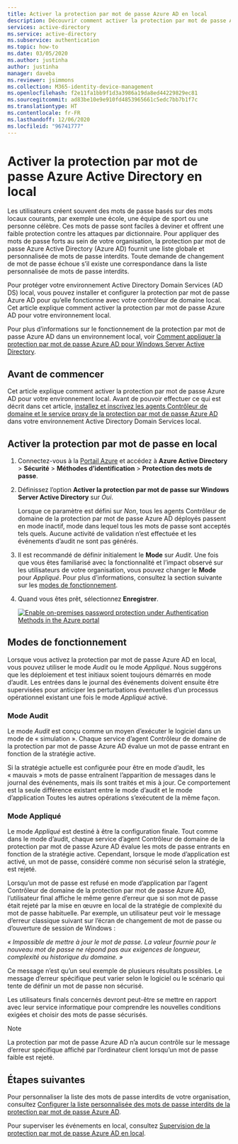 ```yaml
---
title: Activer la protection par mot de passe Azure AD en local
description: Découvrir comment activer la protection par mot de passe Azure AD dans un environnement Active Directory Domain Services local
services: active-directory
ms.service: active-directory
ms.subservice: authentication
ms.topic: how-to
ms.date: 03/05/2020
ms.author: justinha
author: justinha
manager: daveba
ms.reviewer: jsimmons
ms.collection: M365-identity-device-management
ms.openlocfilehash: f2e11fa1bb9f1d3a3986a19da8ed44229829ec81
ms.sourcegitcommit: ad83be10e9e910fd4853965661c5edc7bb7b1f7c
ms.translationtype: HT
ms.contentlocale: fr-FR
ms.lasthandoff: 12/06/2020
ms.locfileid: "96741777"
---
```

# <a name="enable-on-premises-azure-active-directory-password-protection"></a>Activer la protection par mot de passe Azure Active Directory en local

Les utilisateurs créent souvent des mots de passe basés sur des mots locaux courants, par exemple une école, une équipe de sport ou une personne célèbre. Ces mots de passe sont faciles à deviner et offrent une faible protection contre les attaques par dictionnaire. Pour appliquer des mots de passe forts au sein de votre organisation, la protection par mot de passe Azure Active Directory (Azure AD) fournit une liste globale et personnalisée de mots de passe interdits. Toute demande de changement de mot de passe échoue s’il existe une correspondance dans la liste personnalisée de mots de passe interdits.

Pour protéger votre environnement Active Directory Domain Services (AD DS) local, vous pouvez installer et configurer la protection par mot de passe Azure AD pour qu’elle fonctionne avec votre contrôleur de domaine local. Cet article explique comment activer la protection par mot de passe Azure AD pour votre environnement local.

Pour plus d’informations sur le fonctionnement de la protection par mot de passe Azure AD dans un environnement local, voir [Comment appliquer la protection par mot de passe Azure AD pour Windows Server Active Directory](concept-password-ban-bad-on-premises.md).

## <a name="before-you-begin"></a>Avant de commencer

Cet article explique comment activer la protection par mot de passe Azure AD pour votre environnement local. Avant de pouvoir effectuer ce qui est décrit dans cet article, [installez et inscrivez les agents Contrôleur de domaine et le service proxy de la protection par mot de passe Azure AD](howto-password-ban-bad-on-premises-deploy.md) dans votre environnement Active Directory Domain Services local.

## <a name="enable-on-premises-password-protection"></a>Activer la protection par mot de passe en local

1. Connectez-vous à la [Portail Azure](https://portal.azure.com) et accédez à **Azure Active Directory** > **Sécurité** > **Méthodes d’identification** > **Protection des mots de passe**.
1. Définissez l’option **Activer la protection par mot de passe sur Windows Server Active Directory** sur *Oui*.

    Lorsque ce paramètre est défini sur *Non*, tous les agents Contrôleur de domaine de la protection par mot de passe Azure AD déployés passent en mode inactif, mode dans lequel tous les mots de passe sont acceptés tels quels. Aucune activité de validation n’est effectuée et les événements d’audit ne sont pas générés.

1. Il est recommandé de définir initialement le **Mode** sur *Audit*. Une fois que vous êtes familiarisé avec la fonctionnalité et l’impact observé sur les utilisateurs de votre organisation, vous pouvez changer le **Mode** pour *Appliqué*. Pour plus d’informations, consultez la section suivante sur les [modes de fonctionnement](#modes-of-operation).
1. Quand vous êtes prêt, sélectionnez **Enregistrer**.

    [![Enable on-premises password protection under Authentication Methods in the Azure portal](media/howto-password-ban-bad-on-premises-operations/enable-configure-custom-banned-passwords-cropped.png)](media/howto-password-ban-bad-on-premises-operations/enable-configure-custom-banned-passwords.png#lightbox)

## <a name="modes-of-operation"></a>Modes de fonctionnement

Lorsque vous activez la protection par mot de passe Azure AD en local, vous pouvez utiliser le mode *Audit* ou le mode *Appliqué*. Nous suggérons que les déploiement et test initiaux soient toujours démarrés en mode d’audit. Les entrées dans le journal des événements doivent ensuite être supervisées pour anticiper les perturbations éventuelles d’un processus opérationnel existant une fois le mode *Appliqué* activé.

### <a name="audit-mode"></a>Mode Audit

Le mode *Audit* est conçu comme un moyen d’exécuter le logiciel dans un mode de « simulation ». Chaque service d’agent Contrôleur de domaine de la protection par mot de passe Azure AD évalue un mot de passe entrant en fonction de la stratégie active.

Si la stratégie actuelle est configurée pour être en mode d’audit, les « mauvais » mots de passe entraînent l’apparition de messages dans le journal des événements, mais ils sont traités et mis à jour. Ce comportement est la seule différence existant entre le mode d’audit et le mode d’application Toutes les autres opérations s’exécutent de la même façon.

### <a name="enforced-mode"></a>Mode Appliqué

Le mode *Appliqué* est destiné à être la configuration finale. Tout comme dans le mode d’audit, chaque service d’agent Contrôleur de domaine de la protection par mot de passe Azure AD évalue les mots de passe entrants en fonction de la stratégie active. Cependant, lorsque le mode d’application est activé, un mot de passe, considéré comme non sécurisé selon la stratégie, est rejeté.

Lorsqu’un mot de passe est refusé en mode d’application par l’agent Contrôleur de domaine de la protection par mot de passe Azure AD, l’utilisateur final affiche le même genre d’erreur que si son mot de passe était rejeté par la mise en œuvre en local de la stratégie de complexité du mot de passe habituelle. Par exemple, un utilisateur peut voir le message d’erreur classique suivant sur l’écran de changement de mot de passe ou d’ouverture de session de Windows :

*« Impossible de mettre à jour le mot de passe. La valeur fournie pour le nouveau mot de passe ne répond pas aux exigences de longueur, complexité ou historique du domaine. »*

Ce message n’est qu’un seul exemple de plusieurs résultats possibles. Le message d’erreur spécifique peut varier selon le logiciel ou le scénario qui tente de définir un mot de passe non sécurisé.

Les utilisateurs finals concernés devront peut-être se mettre en rapport avec leur service informatique pour comprendre les nouvelles conditions exigées et choisir des mots de passe sécurisés.

> [!NOTE]
> La protection par mot de passe Azure AD n’a aucun contrôle sur le message d’erreur spécifique affiché par l’ordinateur client lorsqu’un mot de passe faible est rejeté.

## <a name="next-steps"></a>Étapes suivantes

Pour personnaliser la liste des mots de passe interdits de votre organisation, consultez [Configurer la liste personnalisée des mots de passe interdits de la protection par mot de passe Azure AD](tutorial-configure-custom-password-protection.md).

Pour superviser les événements en local, consultez [Supervision de la protection par mot de passe Azure AD en local](howto-password-ban-bad-on-premises-monitor.md).
